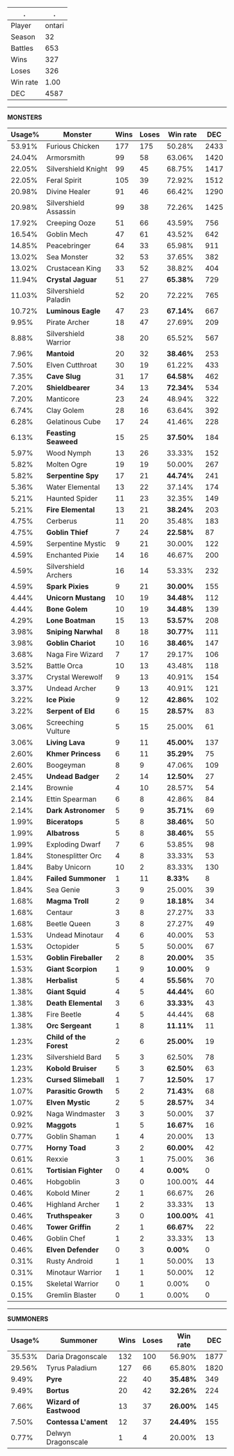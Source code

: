 .|.
|-|-
Player|ontari
Season|32
Battles|653
Wins|327
Loses|326
Win rate|1.00
DEC|4587

---
**MONSTERS**

Usage%|Monster|Wins|Loses|Win rate|DEC|
-|-|-|-|-|-|
53.91%|Furious Chicken|177|175|50.28%|2433|
24.04%|Armorsmith|99|58|63.06%|1420|
22.05%|Silvershield Knight|99|45|68.75%|1417|
22.05%|Feral Spirit|105|39|72.92%|1512|
20.98%|Divine Healer|91|46|66.42%|1290|
20.98%|Silvershield Assassin|99|38|72.26%|1425|
17.92%|Creeping Ooze|51|66|43.59%|756|
16.54%|Goblin Mech|47|61|43.52%|642|
14.85%|Peacebringer|64|33|65.98%|911|
13.02%|Sea Monster|32|53|37.65%|382|
13.02%|Crustacean King|33|52|38.82%|404|
11.94%|**Crystal Jaguar**|51|27|**65.38%**|729|
11.03%|Silvershield Paladin|52|20|72.22%|765|
10.72%|**Luminous Eagle**|47|23|**67.14%**|667|
9.95%|Pirate Archer|18|47|27.69%|209|
8.88%|Silvershield Warrior|38|20|65.52%|567|
7.96%|**Mantoid**|20|32|**38.46%**|253|
7.50%|Elven Cutthroat|30|19|61.22%|433|
7.35%|**Cave Slug**|31|17|**64.58%**|462|
7.20%|**Shieldbearer**|34|13|**72.34%**|534|
7.20%|Manticore|23|24|48.94%|322|
6.74%|Clay Golem|28|16|63.64%|392|
6.28%|Gelatinous Cube|17|24|41.46%|228|
6.13%|**Feasting Seaweed**|15|25|**37.50%**|184|
5.97%|Wood Nymph|13|26|33.33%|152|
5.82%|Molten Ogre|19|19|50.00%|267|
5.82%|**Serpentine Spy**|17|21|**44.74%**|241|
5.36%|Water Elemental|13|22|37.14%|174|
5.21%|Haunted Spider|11|23|32.35%|149|
5.21%|**Fire Elemental**|13|21|**38.24%**|203|
4.75%|Cerberus|11|20|35.48%|183|
4.75%|**Goblin Thief**|7|24|**22.58%**|87|
4.59%|Serpentine Mystic|9|21|30.00%|122|
4.59%|Enchanted Pixie|14|16|46.67%|200|
4.59%|Silvershield Archers|16|14|53.33%|232|
4.59%|**Spark Pixies**|9|21|**30.00%**|155|
4.44%|**Unicorn Mustang**|10|19|**34.48%**|112|
4.44%|**Bone Golem**|10|19|**34.48%**|139|
4.29%|**Lone Boatman**|15|13|**53.57%**|208|
3.98%|**Sniping Narwhal**|8|18|**30.77%**|111|
3.98%|**Goblin Chariot**|10|16|**38.46%**|147|
3.68%|Naga Fire Wizard|7|17|29.17%|106|
3.52%|Battle Orca|10|13|43.48%|118|
3.37%|Crystal Werewolf|9|13|40.91%|154|
3.37%|Undead Archer|9|13|40.91%|121|
3.22%|**Ice Pixie**|9|12|**42.86%**|102|
3.22%|**Serpent of Eld**|6|15|**28.57%**|83|
3.06%|Screeching Vulture|5|15|25.00%|61|
3.06%|**Living Lava**|9|11|**45.00%**|137|
2.60%|**Khmer Princess**|6|11|**35.29%**|75|
2.60%|Boogeyman|8|9|47.06%|109|
2.45%|**Undead Badger**|2|14|**12.50%**|27|
2.14%|Brownie|4|10|28.57%|54|
2.14%|Ettin Spearman|6|8|42.86%|84|
2.14%|**Dark Astronomer**|5|9|**35.71%**|69|
1.99%|**Biceratops**|5|8|**38.46%**|50|
1.99%|**Albatross**|5|8|**38.46%**|55|
1.99%|Exploding Dwarf|7|6|53.85%|98|
1.84%|Stonesplitter Orc|4|8|33.33%|53|
1.84%|Baby Unicorn|10|2|83.33%|130|
1.84%|**Failed Summoner**|1|11|**8.33%**|8|
1.84%|Sea Genie|3|9|25.00%|39|
1.68%|**Magma Troll**|2|9|**18.18%**|34|
1.68%|Centaur|3|8|27.27%|33|
1.68%|Beetle Queen|3|8|27.27%|49|
1.53%|Undead Minotaur|4|6|40.00%|53|
1.53%|Octopider|5|5|50.00%|67|
1.53%|**Goblin Fireballer**|2|8|**20.00%**|35|
1.53%|**Giant Scorpion**|1|9|**10.00%**|9|
1.38%|**Herbalist**|5|4|**55.56%**|70|
1.38%|**Giant Squid**|4|5|**44.44%**|60|
1.38%|**Death Elemental**|3|6|**33.33%**|43|
1.38%|Fire Beetle|4|5|44.44%|68|
1.38%|**Orc Sergeant**|1|8|**11.11%**|11|
1.23%|**Child of the Forest**|2|6|**25.00%**|19|
1.23%|Silvershield Bard|5|3|62.50%|78|
1.23%|**Kobold Bruiser**|5|3|**62.50%**|63|
1.23%|**Cursed Slimeball**|1|7|**12.50%**|17|
1.07%|**Parasitic Growth**|5|2|**71.43%**|68|
1.07%|**Elven Mystic**|2|5|**28.57%**|34|
0.92%|Naga Windmaster|3|3|50.00%|37|
0.92%|**Maggots**|1|5|**16.67%**|16|
0.77%|Goblin Shaman|1|4|20.00%|13|
0.77%|**Horny Toad**|3|2|**60.00%**|42|
0.61%|Rexxie|3|1|75.00%|36|
0.61%|**Tortisian Fighter**|0|4|**0.00%**|0|
0.46%|Hobgoblin|3|0|100.00%|44|
0.46%|Kobold Miner|2|1|66.67%|26|
0.46%|Highland Archer|1|2|33.33%|13|
0.46%|**Truthspeaker**|3|0|**100.00%**|41|
0.46%|**Tower Griffin**|2|1|**66.67%**|22|
0.46%|Goblin Chef|1|2|33.33%|13|
0.46%|**Elven Defender**|0|3|**0.00%**|0|
0.31%|Rusty Android|1|1|50.00%|13|
0.31%|Minotaur Warrior|1|1|50.00%|12|
0.15%|Skeletal Warrior|0|1|0.00%|0|
0.15%|Gremlin Blaster|0|1|0.00%|0|

---
**SUMMONERS**

Usage%|Summoner|Wins|Loses|Win rate|DEC|
-|-|-|-|-|-|
35.53%|Daria Dragonscale|132|100|56.90%|1877|
29.56%|Tyrus Paladium|127|66|65.80%|1820|
9.49%|**Pyre**|22|40|**35.48%**|349|
9.49%|**Bortus**|20|42|**32.26%**|224|
7.66%|**Wizard of Eastwood**|13|37|**26.00%**|145|
7.50%|**Contessa L'ament**|12|37|**24.49%**|155|
0.77%|Delwyn Dragonscale|1|4|20.00%|13|
